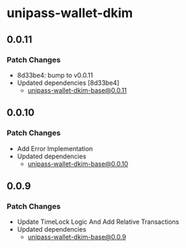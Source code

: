 # unipass-wallet-dkim

## 0.0.11

### Patch Changes

- 8d33be4: bump to v0.0.11
- Updated dependencies [8d33be4]
  - unipass-wallet-dkim-base@0.0.11

## 0.0.10

### Patch Changes

- Add Error Implementation
- Updated dependencies
  - unipass-wallet-dkim-base@0.0.10

## 0.0.9

### Patch Changes

- Update TimeLock Logic And Add Relative Transactions
- Updated dependencies
  - unipass-wallet-dkim-base@0.0.9
